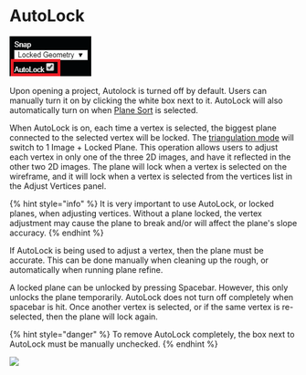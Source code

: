 # AutoLock

![No hotkey available](../.gitbook/assets/autolock-button.png)

Upon opening a project, Autolock is turned off by default. Users can manually turn it on by clicking the white box next to it. AutoLock will also automatically turn on when [Plane Sort](../tools/adjust-vertices/plane-sort.md) is selected.

When AutoLock is on, each time a vertex is selected, the biggest plane connected to the selected vertex will be locked. The [triangulation mode](../tools/adjust-vertices/triangulation.md) will switch to 1 Image + Locked Plane. This operation allows users to adjust each vertex in only one of the three 2D images, and have it reflected in the other two 2D images. The plane will lock when a vertex is selected on the wireframe, and it will lock when a vertex is selected from the vertices list in the Adjust Vertices panel.

{% hint style="info" %}
It is very important to use AutoLock, or locked planes, when adjusting vertices. Without a plane locked, the vertex adjustment may cause the plane to break and/or will affect the plane's slope accuracy.
{% endhint %}

If AutoLock is being used to adjust a vertex, then the plane must be accurate. This can be done manually when cleaning up the rough, or automatically when running plane refine. 

A locked plane can be unlocked by pressing Spacebar. However, this only unlocks the plane temporarily. AutoLock does not turn off completely when spacebar is hit. Once another vertex is selected, or if the same vertex is re-selected, then the plane will lock again.

{% hint style="danger" %}
To remove AutoLock completely, the box next to AutoLock must be manually unchecked.
{% endhint %}

![](../.gitbook/assets/autolock_proj12131_11_2018.gif)

